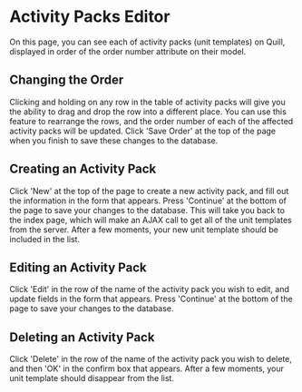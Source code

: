 # Activity Packs Editor

On this page, you can see each of activity packs (unit templates) on Quill, displayed in order of the order number attribute on their model.

## Changing the Order

Clicking and holding on any row in the table of activity packs will give you the ability to drag and drop the row into a different place. You can use this feature to rearrange the rows, and the order number of each of the affected activity packs will be updated. Click 'Save Order' at the top of the page when you finish to save these changes to the database.

## Creating an Activity Pack

Click 'New' at the top of the page to create a new activity pack, and fill out the information in the form that appears. Press 'Continue' at the bottom of the page to save your changes to the database. This will take you back to the index page, which will make an AJAX call to get all of the unit templates from the server. After a few moments, your new unit template should be included in the list.

## Editing an Activity Pack

Click 'Edit' in the row of the name of the activity pack you wish to edit, and update fields in the form that appears. Press 'Continue' at the bottom of the page to save your changes to the database.

## Deleting an Activity Pack
Click 'Delete' in the row of the name of the activity pack you wish to delete, and then 'OK' in the confirm box that appears. After a few moments, your unit template should disappear from the list.
